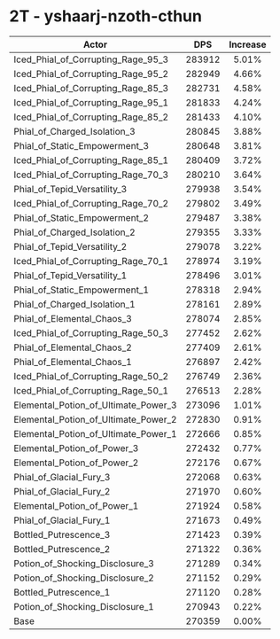 # 2T - yshaarj-nzoth-cthun
| Actor | DPS | Increase |
|---|:---:|:---:|
|Iced_Phial_of_Corrupting_Rage_95_3|283912|5.01%|
|Iced_Phial_of_Corrupting_Rage_95_2|282949|4.66%|
|Iced_Phial_of_Corrupting_Rage_85_3|282731|4.58%|
|Iced_Phial_of_Corrupting_Rage_95_1|281833|4.24%|
|Iced_Phial_of_Corrupting_Rage_85_2|281433|4.10%|
|Phial_of_Charged_Isolation_3|280845|3.88%|
|Phial_of_Static_Empowerment_3|280648|3.81%|
|Iced_Phial_of_Corrupting_Rage_85_1|280409|3.72%|
|Iced_Phial_of_Corrupting_Rage_70_3|280210|3.64%|
|Phial_of_Tepid_Versatility_3|279938|3.54%|
|Iced_Phial_of_Corrupting_Rage_70_2|279802|3.49%|
|Phial_of_Static_Empowerment_2|279487|3.38%|
|Phial_of_Charged_Isolation_2|279355|3.33%|
|Phial_of_Tepid_Versatility_2|279078|3.22%|
|Iced_Phial_of_Corrupting_Rage_70_1|278974|3.19%|
|Phial_of_Tepid_Versatility_1|278496|3.01%|
|Phial_of_Static_Empowerment_1|278318|2.94%|
|Phial_of_Charged_Isolation_1|278161|2.89%|
|Phial_of_Elemental_Chaos_3|278074|2.85%|
|Iced_Phial_of_Corrupting_Rage_50_3|277452|2.62%|
|Phial_of_Elemental_Chaos_2|277409|2.61%|
|Phial_of_Elemental_Chaos_1|276897|2.42%|
|Iced_Phial_of_Corrupting_Rage_50_2|276749|2.36%|
|Iced_Phial_of_Corrupting_Rage_50_1|276513|2.28%|
|Elemental_Potion_of_Ultimate_Power_3|273096|1.01%|
|Elemental_Potion_of_Ultimate_Power_2|272830|0.91%|
|Elemental_Potion_of_Ultimate_Power_1|272666|0.85%|
|Elemental_Potion_of_Power_3|272432|0.77%|
|Elemental_Potion_of_Power_2|272176|0.67%|
|Phial_of_Glacial_Fury_3|272068|0.63%|
|Phial_of_Glacial_Fury_2|271970|0.60%|
|Elemental_Potion_of_Power_1|271924|0.58%|
|Phial_of_Glacial_Fury_1|271673|0.49%|
|Bottled_Putrescence_3|271423|0.39%|
|Bottled_Putrescence_2|271322|0.36%|
|Potion_of_Shocking_Disclosure_3|271289|0.34%|
|Potion_of_Shocking_Disclosure_2|271152|0.29%|
|Bottled_Putrescence_1|271120|0.28%|
|Potion_of_Shocking_Disclosure_1|270943|0.22%|
|Base|270359|0.00%|
